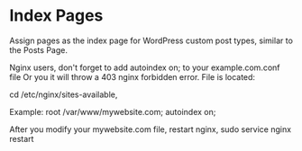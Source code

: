 # Index Pages
Assign pages as the index page for WordPress custom post types, similar to the Posts Page.

Nginx users, don't forget to add autoindex on; to your example.com.conf file Or you it will throw a 403 nginx forbidden error. 
File is located:

cd /etc/nginx/sites-available,

Example:
 root /var/www/mywebsite.com;
    	autoindex on;

After you modify your mywebsite.com file, restart nginx,
sudo service nginx restart
